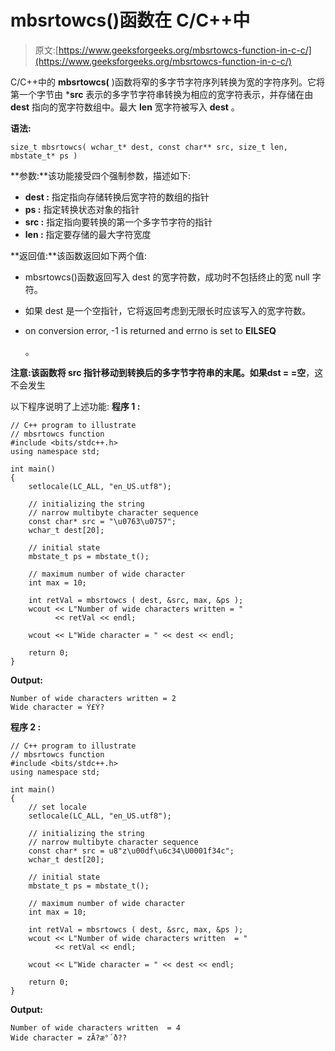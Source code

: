 # mbsrtowcs()函数在 C/C++中

> 原文:[https://www.geeksforgeeks.org/mbsrtowcs-function-in-c-c/](https://www.geeksforgeeks.org/mbsrtowcs-function-in-c-c/)

C/C++中的 **mbsrtowcs(** )函数将窄的多字节字符序列转换为宽的字符序列。它将第一个字节由 ***src** 表示的多字节字符串转换为相应的宽字符表示，并存储在由 **dest** 指向的宽字符数组中。最大 **len** 宽字符被写入 **dest** 。

**语法:**

```
size_t mbsrtowcs( wchar_t* dest, const char** src, size_t len, mbstate_t* ps )
```

**参数:**该功能接受四个强制参数，描述如下:

*   **dest :** 指定指向存储转换后宽字符的数组的指针
*   **ps :** 指定转换状态对象的指针
*   **src :** 指定指向要转换的第一个多字节字符的指针
*   **len :** 指定要存储的最大字符宽度

**返回值:**该函数返回如下两个值:

*   mbsrtowcs()函数返回写入 dest 的宽字符数，成功时不包括终止的宽 null 字符。
*   如果 dest 是一个空指针，它将返回考虑到无限长时应该写入的宽字符数。
*   on conversion error, -1 is returned and errno is set to **EILSEQ**

    。

**注意:**该函数将 src 指针移动到转换后的多字节字符串的末尾。如果**dst = =空**，这不会发生

以下程序说明了上述功能:
**程序 1 :**

```
// C++ program to illustrate 
// mbsrtowcs function
#include <bits/stdc++.h>
using namespace std;

int main()
{
    setlocale(LC_ALL, "en_US.utf8");

    // initializing the string
    // narrow multibyte character sequence
    const char* src = "\u0763\u0757";
    wchar_t dest[20];

    // initial state
    mbstate_t ps = mbstate_t();

    // maximum number of wide character
    int max = 10;

    int retVal = mbsrtowcs ( dest, &src, max, &ps );
    wcout << L"Number of wide characters written = "
          << retVal << endl;

    wcout << L"Wide character = " << dest << endl;

    return 0;
} 
```

**Output:**

```
Number of wide characters written = 2
Wide character = Ý£Ý?

```

**程序 2 :**

```
// C++ program to illustrate 
// mbsrtowcs function
#include <bits/stdc++.h>
using namespace std;

int main()
{
    // set locale
    setlocale(LC_ALL, "en_US.utf8");

    // initializing the string
    // narrow multibyte character sequence
    const char* src = u8"z\u00df\u6c34\U0001f34c";
    wchar_t dest[20];

    // initial state
    mbstate_t ps = mbstate_t();

    // maximum number of wide character
    int max = 10;

    int retVal = mbsrtowcs ( dest, &src, max, &ps );
    wcout << L"Number of wide characters written  = "
          << retVal << endl;

    wcout << L"Wide character = " << dest << endl;

    return 0;
}
```

**Output:**

```
Number of wide characters written  = 4
Wide character = zÃ?æ°´ð??

```